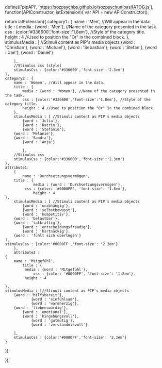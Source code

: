 define(['pipAPI', 'https://sozpsychbs.github.io/sozpsychunibas/IATOG.js'], function(APIConstructor, iatExtension){ var API = new APIConstructor();

return iatExtension({
	category1 : {
		name : 'Men', //Will appear in the data.
		title : {
			media : {word : 'Men'}, //Name of the category presented in the task.
			css : {color:'#336600','font-size':'1.8em'}, //Style of the category title.
			height : 4 //Used to position the "Or" in the combined block.
		}, 
		stimulusMedia : [ //Stimuli content as PIP's media objects
		    {word : 'Christian'},
            {word : 'Michael'},
            {word : 'Sebastian'},
            {word : 'Stefan'},
            {word : 'Jan'},
            {word : 'Daniel'}
			
		], 
		//Stimulus css (style)
		stimulusCss : {color:'#336600','font-size':'2.3em'}
	},	
	category2 :	{
		name : 'Women', //Will appear in the data.
		title : {
			media : {word : 'Women'}, //Name of the category presented in the task.
			css : {color:'#336600','font-size':'1.8em'}, //Style of the category title.
			height : 4 //Used to position the "Or" in the combined block.
		}, 
		stimulusMedia : [ //Stimuli content as PIP's media objects
		    {word : 'Julia'},
            {word : 'Katrin'},
     	    {word : 'Stefanie'},
   	    {word : 'Melanie'},
 	    {word : 'Sandra'},
    	    {word : 'Anja'}
     
			], 
		//Stimulus css
		stimulusCss : {color:'#336600','font-size':'2.3em'}
	},
	attribute1: 
		{
  			name : 'Durchsetzungsvermögen',
 		title : {
				 media : {word : 'Durchsetzungsvermögen'},
 			 css : {color: '#0000FF', 'font-size': '1.8em'}, 
  				 height : 4
   	},
 		stimulusMedia : [ //Stimuli content as PIP's media objects
   		    {word : 'unabhängig'},
            {word : 'selbstbewusst'},
     	    {word : 'kompetitiv'},
   	    {word : 'belastbar'},
 	    {word : 'tatkräftig'},
    	    {word : 'entscheidungsfreudig'},
     	    {word : 'hartnäckig'},
   	    {word : 'fühlt sich überlegen'}
 	],
	stimulusCss : {color:'#0000FF','font-size': '2.3em'}
 		},
   		attribute2 : 
 	{
		name : 'Mitgefühl',
  			title : {
 			 media : {word : 'Mitgefühl'},
  				 css : {color: '#0000FF', 'font-size': '1.8em'},
   			 height : 4
	
	},
	stimulusMedia : [//Stimuli content as PIP's media objects
		{word : 'hilfsbereit'},
                {word : 'einfühlsam'},
     	        {word : 'warmherzig'},
		{word : 'liebenswürdig'},
   	        {word : 'emotional'},
 	        {word : 'hingebungsvoll'},
    	        {word : 'gutmütig'},
     	        {word : 'verständnisvoll'}
   	        
		],
  		stimulusCss : {color:'#0000FF','font-size': '2.3em'}
	} 
});

});
